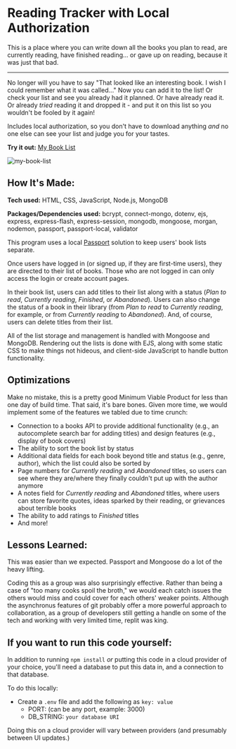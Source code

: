 # Reading Tracker with Local Authorization
This is a place where you can write down all the books you plan to read, are currently reading, have finished reading... or gave up on reading, because it was just that bad.

---

No longer will you have to say "That looked like an interesting book. I wish I could remember what it was called..." Now you can add it to the list!
Or check your list and see you already had it planned.
Or have already read it.
Or already *tried* reading it and dropped it - and put it on this list so you wouldn't be fooled by it again!

Includes local authorization, so you don't have to download anything *and* no one else can see your list and judge you for your tastes.

**Try it out:** [My Book List](https://my-book-list.onrender.com/) 

![my-book-list](https://user-images.githubusercontent.com/101761079/188512514-e6da54da-2040-4a50-a0e5-59a0245e8244.png)

## How It's Made:

**Tech used:** HTML, CSS, JavaScript, Node.js, MongoDB

**Packages/Dependencies used:** bcrypt, connect-mongo, dotenv, ejs, express, express-flash, express-session, mongodb, mongoose, morgan, nodemon, passport, passport-local, validator

This program uses a local [Passport](https://www.passportjs.org/ 'Passport') solution to keep users' book lists separate.

Once users have logged in (or signed up, if they are first-time users), they are directed to their list of books. Those who are not logged in can only access the login or create account pages.

In their book list, users can add titles to their list along with a status (*Plan to read*, *Currently reading*, *Finished*, or *Abandoned*).
Users can also change the status of a book in their library (from *Plan to read* to *Currently reading*, for example, or from *Currently reading* to *Abandoned*).
And, of course, users can delete titles from their list.

All of the list storage and management is handled with Mongoose and MongoDB.
Rendering out the lists is done with EJS, along with some static CSS to make things not hideous, and client-side JavaScript to handle button functionality.

## Optimizations

Make no mistake, this is a pretty good Minimum Viable Product for less than one day of build time.
That said, it's bare bones. Given more time, we would implement some of the features we tabled due to time crunch:

* Connection to a books API to provide additional functionality (e.g., an autocomplete search bar for adding titles) and design features (e.g., display of book covers)
* The ability to sort the book list by status
* Additional data fields for each book beyond title and status (e.g., genre, author), which the list could also be sorted by
* Page numbers for *Currently reading* and *Abandoned* titles, so users can see where they are/where they finally couldn't put up with the author anymore
* A notes field for *Currently reading* and *Abandoned* titles, where users can store favorite quotes, ideas sparked by their reading, or grievances about terrible books
* The ability to add ratings to *Finished* titles
* And more!

## Lessons Learned:

This was easier than we expected. Passport and Mongoose do a lot of the heavy lifting.

Coding this as a group was also surprisingly effective. Rather than being a case of "too many cooks spoil the broth," we would each catch issues the others would miss and could cover for each others' weaker points. Although the asynchronus features of git probably offer a more powerful approach to collaboration, as a group of developers still getting a handle on some of the tech and working with very limited time, replit was king.

## If you want to run this code yourself:

In addition to running `npm install` *or* putting this code in a cloud provider of your choice, you'll need a database to put this data in, and a connection to that database.

To do this locally:
- Create a `.env` file and add the following as `key: value` 
  - PORT: (can be any port, example: 3000) 
  - DB_STRING: `your database URI`

Doing this on a cloud provider will vary between providers (and presumably between UI updates.)
